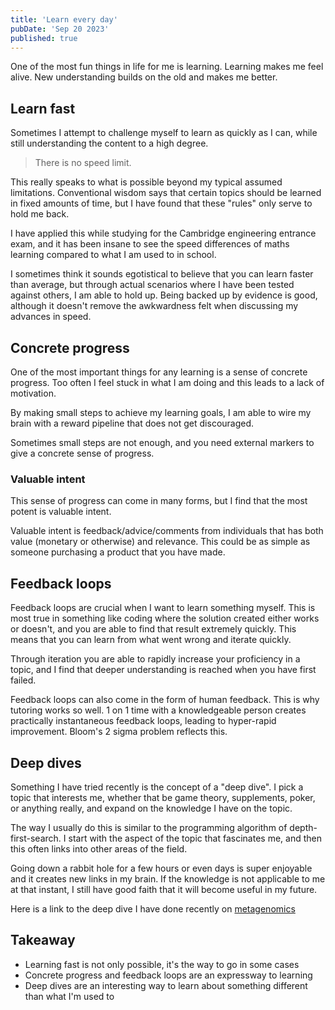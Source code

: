 ```yaml
---
title: 'Learn every day'
pubDate: 'Sep 20 2023'
published: true
---
```


One of the most fun things in life for me is learning. Learning makes me feel alive. New understanding builds on the old and makes me better.

## Learn fast

Sometimes I attempt to challenge myself to learn as quickly as I can, while still understanding the content to a high degree.

> There is no speed limit.

This really speaks to what is possible beyond my typical assumed limitations. Conventional wisdom says that certain topics should be learned in fixed amounts of time, but I have found that these "rules" only serve to hold me back.

I have applied this while studying for the Cambridge engineering entrance exam, and it has been insane to see the speed differences of maths learning compared to what I am used to in school.

I sometimes think it sounds egotistical to believe that you can learn faster than average, but through actual scenarios where I have been tested against others, I am able to hold up. Being backed up by evidence is good, although it doesn't remove the awkwardness felt when discussing my advances in speed.

## Concrete progress

One of the most important things for any learning is a sense of concrete progress. Too often I feel stuck in what I am doing and this leads to a lack of motivation.

By making small steps to achieve my learning goals, I am able to wire my brain with a reward pipeline that does not get discouraged.

Sometimes small steps are not enough, and you need external markers to give a concrete sense of progress.

### Valuable intent

This sense of progress can come in many forms, but I find that the most potent is valuable intent.

Valuable intent is feedback/advice/comments from individuals that has both value (monetary or otherwise) and relevance. This could be as simple as someone purchasing a product that you have made.

## Feedback loops

Feedback loops are crucial when I want to learn something myself. This is most true in something like coding where the solution created either works or doesn't, and you are able to find that result extremely quickly. This means that you can learn from what went wrong and iterate quickly.

Through iteration you are able to rapidly increase your proficiency in a topic, and I find that deeper understanding is reached when you have first failed.

Feedback loops can also come in the form of human feedback. This is why tutoring works so well. 1 on 1 time with a knowledgeable person creates practically instantaneous feedback loops, leading to hyper-rapid improvement. Bloom's 2 sigma problem reflects this.

## Deep dives

Something I have tried recently is the concept of a "deep dive". I pick a topic that interests me, whether that be game theory, supplements, poker, or anything really, and expand on the knowledge I have on the topic.

The way I usually do this is similar to the programming algorithm of depth-first-search. I start with the aspect of the topic that fascinates me, and then this often links into other areas of the field.

Going down a rabbit hole for a few hours or even days is super enjoyable and it creates new links in my brain. If the knowledge is not applicable to me at that instant, I still have good faith that it will become useful in my future.

Here is a link to the deep dive I have done recently on [metagenomics](https://willcarkner.notion.site/Metagenomics-b653d408706d47ce8432d5e8c84436e3?pvs=4)

## Takeaway

- Learning fast is not only possible, it's the way to go in some cases
- Concrete progress and feedback loops are an expressway to learning
- Deep dives are an interesting way to learn about something different than what I'm used to
